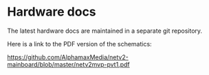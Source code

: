 # Hardware docs

The latest hardware docs are maintained in a separate git repository.

Here is a link to the PDF version of the schematics:

https://github.com/AlphamaxMedia/netv2-mainboard/blob/master/netv2mvp-pvt1.pdf

